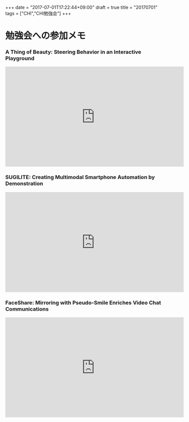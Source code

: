 +++
date = "2017-07-01T17:22:44+09:00"
draft = true
title = "20170701"
tags = ["CHI","CHI勉強会"]
+++

# 勉強会への参加メモ
### A Thing of Beauty: Steering Behavior in an Interactive Playground
<iframe width="560" height="315" src="https://www.youtube.com/embed/56LlNSwS2ag" frameborder="0" allowfullscreen></iframe>

### SUGILITE: Creating Multimodal Smartphone Automation by Demonstration
<iframe width="560" height="315" src="https://www.youtube.com/embed/RBiR1WPrr8Y" frameborder="0" allowfullscreen></iframe>

### FaceShare: Mirroring with Pseudo-Smile Enriches Video Chat Communications
<iframe width="560" height="315" src="https://www.youtube.com/embed/7ZkZ5mwJIgQ" frameborder="0" allowfullscreen></iframe>
